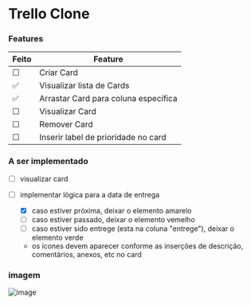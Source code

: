 # Trello Clone

### Features

<!-- | Unchecked | Checked |
| --------- | ------- |
| &#9744;   | &#9745; | -->

| Feito    | Feature                              |
| -------- | ------------------------------------ |
| &#9744;  | Criar Card                           |
| &#x2705; | Visualizar lista de Cards            |
| &#x2705; | Arrastar Card para coluna específica |
| &#9744;  | Visualizar Card                      |
| &#9744;  | Remover Card                         |
| &#9744;  | Inserir label de prioridade no card  |

### A ser implementado

- [ ] visualizar card
- [ ] implementar lógica para a data de entrega

  - [x] caso estiver próxima, deixar o elemento amarelo
  - [ ] caso estiver passado, deixar o elemento vemelho
  - [ ] caso estiver sido entrege (esta na coluna "entrege"), deixar o elemento verde

  - os ícones devem aparecer conforme as inserções de descrição, comentários, anexos, etc no card

### imagem

![image](https://user-images.githubusercontent.com/28652407/147904510-c48125e8-aa14-4cc0-89c0-3fead3435df4.png)
